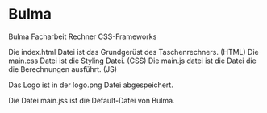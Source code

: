 # Bulma
Bulma Facharbeit Rechner CSS-Frameworks

Die index.html Datei ist das Grundgerüst des Taschenrechners. (HTML)
Die main.css Datei ist die Styling Datei. (CSS)
Die main.js datei ist die Datei die die Berechnungen ausführt. (JS)

Das Logo ist in der logo.png Datei abgespeichert.

Die Datei main.jss ist die Default-Datei von Bulma.
